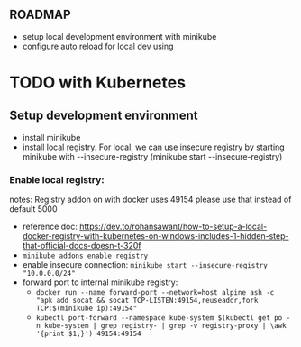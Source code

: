 ## ROADMAP
- setup local development environment with minikube
- configure auto reload for local dev using 

# TODO with Kubernetes

## Setup development environment
- install minikube
- install local registry. For local, we can use insecure registry by starting minikube with --insecure-registry (minikube start --insecure-registry)

### Enable local registry:
notes: Registry addon on with docker uses 49154 please use that instead of default 5000
- reference doc: https://dev.to/rohansawant/how-to-setup-a-local-docker-registry-with-kubernetes-on-windows-includes-1-hidden-step-that-official-docs-doesn-t-320f
- `minikube addons enable registry`
- enable insecure connection: `minikube start --insecure-registry "10.0.0.0/24"`
- forward port to internal minikube registry:
  - `docker run --name forward-port --network=host alpine ash -c "apk add socat && socat TCP-LISTEN:49154,reuseaddr,fork TCP:$(minikube ip):49154"`
  - `kubectl port-forward --namespace kube-system $(kubectl get po -n kube-system | grep registry- | grep -v registry-proxy | \awk '{print $1;}') 49154:49154`

